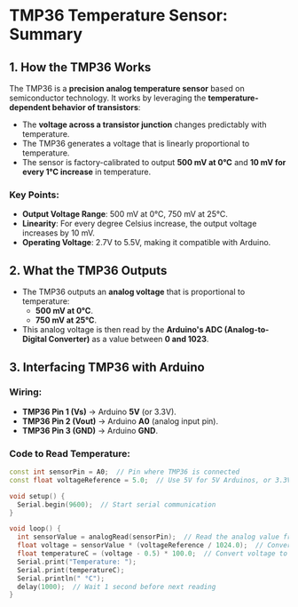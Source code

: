 # TMP36 Temperature Sensor: Summary

## 1. How the TMP36 Works
The TMP36 is a **precision analog temperature sensor** based on semiconductor technology. It works by leveraging the **temperature-dependent behavior of transistors**:
- The **voltage across a transistor junction** changes predictably with temperature.
- The TMP36 generates a voltage that is linearly proportional to temperature.
- The sensor is factory-calibrated to output **500 mV at 0°C** and **10 mV for every 1°C increase** in temperature.

### Key Points:
- **Output Voltage Range**: 500 mV at 0°C, 750 mV at 25°C.
- **Linearity**: For every degree Celsius increase, the output voltage increases by 10 mV.
- **Operating Voltage**: 2.7V to 5.5V, making it compatible with Arduino.

## 2. What the TMP36 Outputs
- The TMP36 outputs an **analog voltage** that is proportional to temperature:
  - **500 mV at 0°C**.
  - **750 mV at 25°C**.
- This analog voltage is then read by the **Arduino's ADC (Analog-to-Digital Converter)** as a value between **0 and 1023**.

## 3. Interfacing TMP36 with Arduino

### Wiring:
- **TMP36 Pin 1 (Vs)** → Arduino **5V** (or 3.3V).
- **TMP36 Pin 2 (Vout)** → Arduino **A0** (analog input pin).
- **TMP36 Pin 3 (GND)** → Arduino **GND**.

### Code to Read Temperature:

```cpp
const int sensorPin = A0;  // Pin where TMP36 is connected
const float voltageReference = 5.0;  // Use 5V for 5V Arduinos, or 3.3V for 3.3V boards

void setup() {
  Serial.begin(9600);  // Start serial communication
}

void loop() {
  int sensorValue = analogRead(sensorPin);  // Read the analog value from the sensor
  float voltage = sensorValue * (voltageReference / 1024.0);  // Convert to voltage
  float temperatureC = (voltage - 0.5) * 100.0;  // Convert voltage to Celsius
  Serial.print("Temperature: ");
  Serial.print(temperatureC);
  Serial.println(" °C");
  delay(1000);  // Wait 1 second before next reading
}
